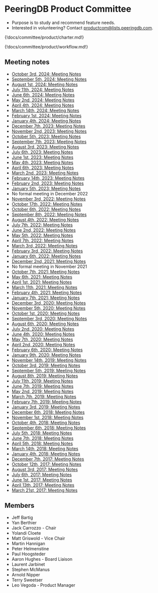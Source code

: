 # PeeringDB Product Committee

- Purpose is to study and recommend feature needs.
- Interested in volunteering? Contact [productcom@lists.peeringdb.com](mailto:productcom@lists.peeringdb.com).

{!docs/committee/product/charter.md!}

{!docs/committee/product/workflow.md!}

## Meeting notes

- [October 3rd, 2024: Meeting Notes](notes/2024-10-03_Product_Committee_Notes.pdf)
- [September 5th, 2024: Meeting Notes](notes/2024-09-05_Product_Committee_Notes.pdf)
- [August 1st, 2024: Meeting Notes](notes/2024-08-01_Product_Committee_Notes.pdf)
- [July 11th, 2024: Meeting Notes](notes/2024-07-11_Product_Committee_Notes.pdf)
- [June 6th, 2024: Meeting Notes](notes/2024-06-06_Product_Committee_Notes.pdf)
- [May 2nd, 2024: Meeting Notes](notes/2024-05-02_Product_Committee_Notes.pdf)
- [April 4th, 2024: Meeting Notes](notes/2024-04-04_Product_Committee_Notes.pdf)
- [March 14th, 2024: Meeting Notes](notes/2024-03-14_Product_Committee_Notes.pdf)
- [February 1st, 2024: Meeting Notes](notes/2024-02-01_Product_Committee_Notes.pdf)
- [January 4th, 2024: Meeting Notes](notes/2024-01-04_Product_Committee_Notes.pdf)
- [December 7th, 2023: Meeting Notes](notes/2023-12-07_Product_Committee_Notes.pdf)
- [November 2nd, 2023: Meeting Notes](notes/2023-11-02_Product_Committee_Notes.pdf)
- [October 5th, 2023: Meeting Notes](notes/2023-10-05_Product_Committee_Notes.pdf)
- [September 7th, 2023: Meeting Notes](notes/2023-09-07_Product_Committee_Notes.pdf)
- [August 3rd, 2023: Meeting Notes](notes/2023-08-03_Product_Committee_Notes.pdf)
- [July 6th, 2023: Meeting Notes](notes/2023-07-06_Product_Committee_Notes.pdf)
- [June 1st, 2023: Meeting Notes](notes/2023-06-01_Product_Committee_Notes.pdf)
- [May 4th, 2023: Meeting Notes](notes/2023-05-04_Product_Committee_Notes.pdf)
- [April 6th, 2023: Meeting Notes](notes/2023-04-06_Product_Committee_Notes.pdf)
- [March 2nd, 2023: Meeting Notes](notes/2023-03-02_Product_Committee_Notes.pdf)
- [February 14th, 2023: Meeting Notes](notes/2023-02-14_Product_Committee_Notes.pdf)
- [February 2nd, 2023: Meeting Notes](notes/2023-02-02_Product_Committee_Notes.pdf)
- [January 5th, 2023: Meeting Notes](notes/2023-01-05_Product_Committee_Notes.pdf)
- No formal meeting in December 2022
- [November 3rd, 2022: Meeting Notes](notes/2022-11-03_Product_Committee_Notes.pdf)
- [October 17th, 2022: Meeting Notes](notes/2022-10-17_Product_Committee_Notes.pdf)
- [October 6th, 2022: Meeting Notes](notes/2022-10-06_Product_Committee_Notes.pdf)
- [September 8th, 2022: Meeting Notes](notes/2022-09-08_Product_Committee_Notes.pdf)
- [August 4th, 2022: Meeting Notes](notes/2022-08-04_Product_Committee_Notes.pdf)
- [July 7th, 2022: Meeting Notes](notes/2022-07-07_Product_Committee_Notes.pdf)
- [June 2nd, 2022: Meeting Notes](notes/2022-06-02_Product_Committee_Notes.pdf)
- [May 5th, 2022: Meeting Notes](notes/2022-05-05_Product_Committee_Notes.pdf)
- [April 7th, 2022: Meeting Notes](notes/2022-04-07_Product_Committee_Notes.pdf)
- [March 3rd, 2022: Meeting Notes](notes/2022-03-03_Product_Committee_Notes.pdf)
- [February 3rd, 2022: Meeting Notes](notes/2022-02-03_Product_Committee_Notes.pdf)
- [January 6th, 2022: Meeting Notes](notes/2022-01-06_Product_Committee_Notes.pdf)
- [December 2nd, 2021: Meeting Notes](notes/2021-12-02_Product_Committee_Notes.pdf)
- No formal meeting in November 2021
- [October 7th, 2021: Meeting Notes](notes/2021-10-07_Product_Committee_Notes.pdf)
- [May 6th, 2021: Meeting Notes](notes/2021-05-06_Product_Committee_Notes.pdf)
- [April 1st, 2021: Meeting Notes](notes/2021-04-01_Product_Committee_Notes.pdf)
- [March 11th, 2021: Meeting Notes](notes/2021-03-11_Product_Committee_Notes.pdf)
- [February 4th, 2021: Meeting Notes](notes/2021-02-04_Product_Committee_Notes.pdf)
- [January 7th, 2021: Meeting Notes](notes/2021-01-07_Product_Committee_Notes.pdf)
- [December 3rd, 2020: Meeting Notes](notes/2020-12-03_Product_Committee_Notes.pdf)
- [November 5th, 2020: Meeting Notes](notes/2020-11-05_Product_Committee_Notes.pdf)
- [October 1st, 2020: Meeting Notes](notes/2020-10-01_Product_Committee_Notes.pdf)
- [September 3rd, 2020: Meeting Notes](notes/2020-09-03_Product_Committee_Notes.pdf)
- [August 6th, 2020: Meeting Notes](notes/2020-08-06_Product_Committee_Notes.pdf)
- [July 2nd, 2020: Meeting Notes](notes/2020-07-02_Product_Committee_Notes.pdf) 
- [June 4th, 2020: Meeting Notes](notes/2020-06-04_Product_Committee_Notes.pdf)
- [May 7th, 2020: Meeting Notes](notes/2020-05-07_Product_Committee_Notes.pdf)
- [April 2nd, 2020: Meeting Notes](notes/2020-04-02_Product_Committee_Notes.pdf)
- [February 6th, 2020: Meeting Notes](notes/2020-02-06_Product_Committee_Notes.pdf)
- [January 9th, 2020: Meeting Notes](notes/2020-01-09_Product_Committee_Notes.pdf)
- [November 14th, 2019: Meeting Notes](notes/2019-11-14_Product_Committee_Notes.pdf)
- [October 3rd, 2019: Meeting Notes](notes/2019-10-03_Product_Committee_Notes.pdf)
- [September 5th, 2019: Meeting Notes](notes/2019-09-05_Product_Committee_Notes.pdf)
- [August 8th, 2019: Meeting Notes](notes/2019-08-08_Product_Committee_Notes.pdf)
- [July 11th, 2019: Meeting Notes](notes/2019-07-11_Product_Committee_Notes.pdf)
- [June 7th, 2019: Meeting Notes](notes/2019-06-07_Product_Committee_Notes.pdf)
- [May 2nd, 2019: Meeting Notes](notes/2019-05-02_Product_Committee_Notes.pdf)
- [March 7th, 2019: Meeting Notes](notes/2019-03-07_Product_Committee_Notes.pdf)
- [February 7th, 2019: Meeting Notes](notes/2019-02-07_Product_Committee_Notes.pdf)
- [January 3rd, 2019: Meeting Notes](notes/2019-01-03_Product_Committee_Notes.pdf)
- [December 6th, 2018: Meeting Notes](notes/2018-12-06_Product_Committee_Notes.pdf)
- [November 1st, 2018: Meeting Notes](notes/2018-11-01_Product_Committee_Notes.pdf)
- [October 4th, 2018: Meeting Notes](notes/2018-10-04_Product_Committee_Notes.pdf)
- [September 6th, 2018: Meeting Notes](notes/2018-09-06_Product_Committee_Notes.pdf)
- [July 5th, 2018: Meeting Notes](notes/2018-07-05_Product_Committee_Notes.pdf)
- [June 7th, 2018: Meeting Notes](notes/2018-06-07_Product_Committee_Notes.pdf)
- [April 5th, 2018: Meeting Notes](notes/2018-04-05_Product_Committee_Notes.pdf)
- [March 14th, 2018: Meeting Notes](notes/2018-03-14_Product_Committee_Notes.pdf)
- [January 4th, 2018: Meeting Notes](notes/2018-01-04_Product_Committee_Notes.pdf)
- [December 7th, 2017: Meeting Notes](notes/2017-12-07_Product_Committee_Notes.pdf)
- [October 12th, 2017: Meeting Notes](notes/2017-10-12_Product_Committee_Notes.pdf)
- [August 3rd, 2017: Meeting Notes](notes/2017-08-03_Product_Committee_Notes.pdf)
- [July 6th, 2017: Meeting Notes](notes/2017-07-06_Product_Committee_Notes.pdf)
- [June 1st, 2017: Meeting Notes](notes/2017-06-01_Product_Committee_Notes.pdf)
- [April 13th, 2017: Meeting Notes](notes/2017-04-13_Product_Committee_Notes.pdf)
- [March 21st, 2017: Meeting Notes](notes/2017-03-21_Product_Committee_Notes.pdf)

## Members
- Jeff Bartig
- Yan Berthier
- Jack Carrozzo - Chair
- Yolandi Cloete
- Matt Griswold - Vice Chair
- Martin Hannigan
- Peter Helmenstine
- Paul Hoogsteder
- Aaron Hughes - Board Liaison
- Laurent Jarbinet
- Stephen McManus
- Arnold Nipper
- Terry Sweetser
- Leo Vegoda - Product Manager
